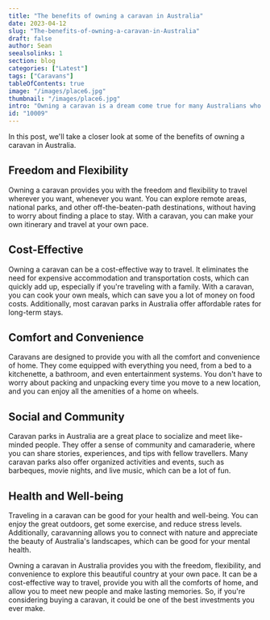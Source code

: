 ```yaml
---
title: "The benefits of owning a caravan in Australia"
date: 2023-04-12
slug: "The-benefits-of-owning-a-caravan-in-Australia"
draft: false
author: Sean
seealsolinks: 1
section: blog
categories: ["Latest"]
tags: ["Caravans"]
tableOfContents: true
image: "/images/place6.jpg"
thumbnail: "/images/place6.jpg"
intro: "Owning a caravan is a dream come true for many Australians who love the great outdoors. It provides you with the freedom to explore this vast and beautiful country without having to worry about accommodation or transportation."
id: "10009"
---
```


In this post, we'll take a closer look at some of the benefits of owning a caravan in Australia.

## Freedom and Flexibility

Owning a caravan provides you with the freedom and flexibility to travel wherever you want, whenever you want. You can explore remote areas, national parks, and other off-the-beaten-path destinations, without having to worry about finding a place to stay. With a caravan, you can make your own itinerary and travel at your own pace.

## Cost-Effective

Owning a caravan can be a cost-effective way to travel. It eliminates the need for expensive accommodation and transportation costs, which can quickly add up, especially if you're traveling with a family. With a caravan, you can cook your own meals, which can save you a lot of money on food costs. Additionally, most caravan parks in Australia offer affordable rates for long-term stays.

## Comfort and Convenience

Caravans are designed to provide you with all the comfort and convenience of home. They come equipped with everything you need, from a bed to a kitchenette, a bathroom, and even entertainment systems. You don't have to worry about packing and unpacking every time you move to a new location, and you can enjoy all the amenities of a home on wheels.

## Social and Community

Caravan parks in Australia are a great place to socialize and meet like-minded people. They offer a sense of community and camaraderie, where you can share stories, experiences, and tips with fellow travellers. Many caravan parks also offer organized activities and events, such as barbeques, movie nights, and live music, which can be a lot of fun.

## Health and Well-being

Traveling in a caravan can be good for your health and well-being. You can enjoy the great outdoors, get some exercise, and reduce stress levels. Additionally, caravanning allows you to connect with nature and appreciate the beauty of Australia's landscapes, which can be good for your mental health.

Owning a caravan in Australia provides you with the freedom, flexibility, and convenience to explore this beautiful country at your own pace. It can be a cost-effective way to travel, provide you with all the comforts of home, and allow you to meet new people and make lasting memories. So, if you're considering buying a caravan, it could be one of the best investments you ever make.
